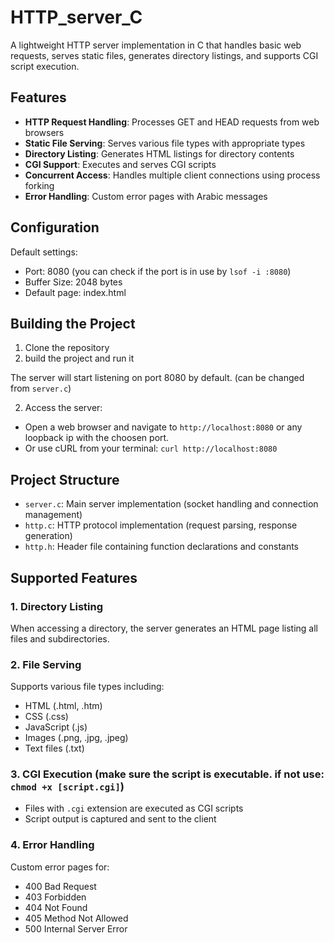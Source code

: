 # HTTP_server_C

A lightweight HTTP server implementation in C that handles basic web requests, serves static files, generates directory listings, and supports CGI script execution.

## Features

- **HTTP Request Handling**: Processes GET and HEAD requests from web browsers
- **Static File Serving**: Serves various file types with appropriate types
- **Directory Listing**: Generates HTML listings for directory contents
- **CGI Support**: Executes and serves CGI scripts
- **Concurrent Access**: Handles multiple client connections using process forking
- **Error Handling**: Custom error pages with Arabic messages





## Configuration

Default settings:
- Port: 8080 (you can check if the port is in use by `lsof -i :8080`)
- Buffer Size: 2048 bytes
- Default page: index.html

## Building the Project

1. Clone the repository
2. build the project and run it

The server will start listening on port 8080 by default. (can be changed from `server.c`)

2. Access the server:
- Open a web browser and navigate to `http://localhost:8080` or any loopback ip with the choosen port.
- Or use cURL from your terminal: `curl http://localhost:8080`

## Project Structure

- `server.c`: Main server implementation (socket handling and connection management)
- `http.c`: HTTP protocol implementation (request parsing, response generation)
- `http.h`: Header file containing function declarations and constants

## Supported Features

### 1. Directory Listing
When accessing a directory, the server generates an HTML page listing all files and subdirectories.

### 2. File Serving
Supports various file types including:
- HTML (.html, .htm)
- CSS (.css)
- JavaScript (.js)
- Images (.png, .jpg, .jpeg)
- Text files (.txt)

### 3. CGI Execution (make sure the script is executable. if not use: `chmod +x [script.cgi]`)
- Files with `.cgi` extension are executed as CGI scripts
- Script output is captured and sent to the client

### 4. Error Handling
Custom error pages for:
- 400 Bad Request
- 403 Forbidden
- 404 Not Found
- 405 Method Not Allowed
- 500 Internal Server Error

  


